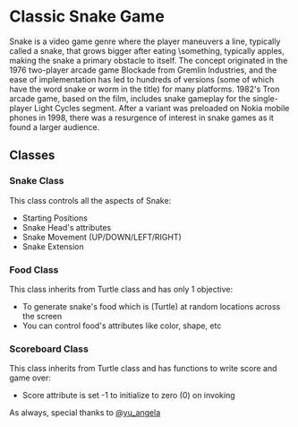 # Classic Snake Game

Snake is a video game genre where the player maneuvers a line, 
typically called a snake, that grows bigger after eating 
\something, typically apples, making the snake a primary 
obstacle to itself. 
The concept originated in the 1976 two-player arcade game Blockade 
from Gremlin Industries, and the ease of implementation has led to 
hundreds of versions 
(some of which have the word snake or worm in the title) 
for many platforms. 
1982's Tron arcade game, based on the film, includes snake gameplay 
for the single-player Light Cycles segment. 
After a variant was preloaded on Nokia mobile phones in 1998, 
there was a resurgence of interest in snake games as it found a 
larger audience.

## Classes
### Snake Class

This class controls all the aspects of Snake:
- Starting Positions
- Snake Head's attributes
- Snake Movement (UP/DOWN/LEFT/RIGHT)
- Snake Extension

### Food Class

This class inherits from Turtle class and has only 1 objective:
- To generate snake's food which is (Turtle) at random locations across the screen
- You can control food's attributes like color, shape, etc

### Scoreboard Class

This class inherits from Turtle class 
and has functions to write score and game over:
- Score attribute is set -1 to initialize to zero (0) on invoking

As always, special thanks to [@yu_angela]

[@yu_angela]: https://twitter.com/yu_angela